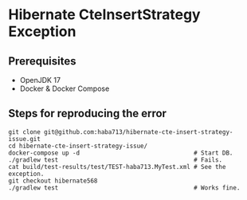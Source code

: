 # Hibernate CteInsertStrategy Exception

## Prerequisites

- OpenJDK 17
- Docker & Docker Compose

## Steps for reproducing the error

```
git clone git@github.com:haba713/hibernate-cte-insert-strategy-issue.git
cd hibernate-cte-insert-strategy-issue/
docker-compose up -d                                # Start DB.
./gradlew test                                      # Fails.
cat build/test-results/test/TEST-haba713.MyTest.xml # See the exception.
git checkout hibernate568
./gradlew test                                      # Works fine.
```
